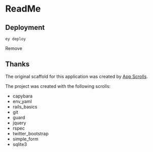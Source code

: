 # ReadMe


## Deployment

```
ey deploy
```
Remove
## Thanks

The original scaffold for this application was created by [App Scrolls](http://appscrolls.org).

The project was created with the following scrolls:

* capybara
* env_yaml
* rails_basics
* git
* guard
* jquery
* rspec
* twitter_bootstrap
* simple_form
* sqlite3

